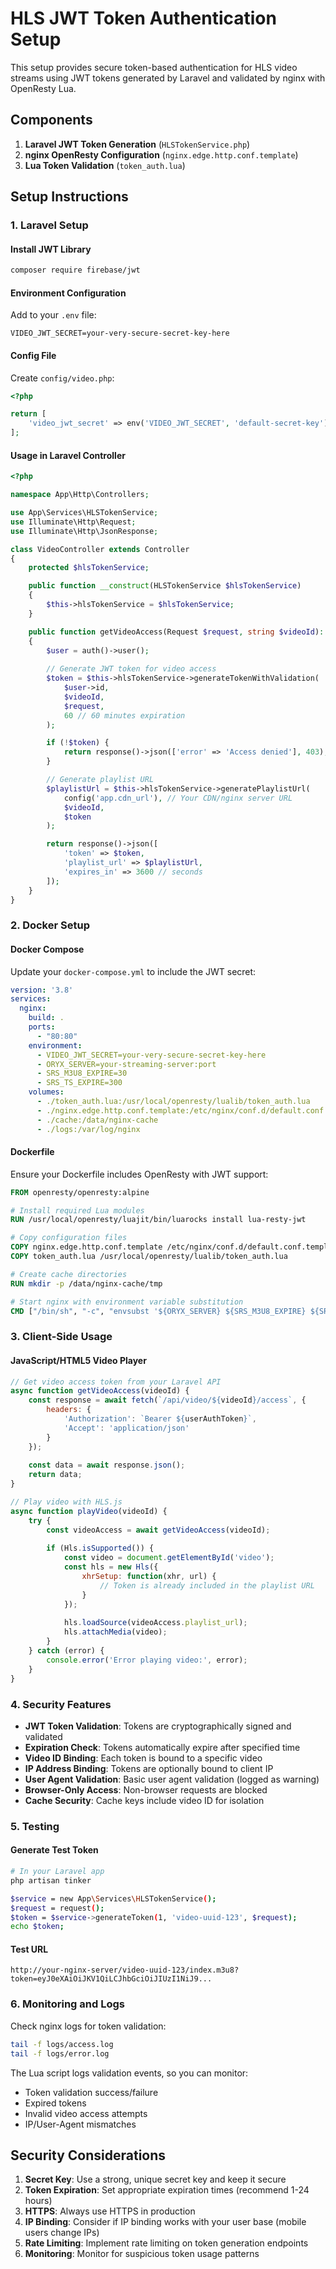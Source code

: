 # HLS JWT Token Authentication Setup

This setup provides secure token-based authentication for HLS video streams using JWT tokens generated by Laravel and validated by nginx with OpenResty Lua.

## Components

1. **Laravel JWT Token Generation** (`HLSTokenService.php`)
2. **nginx OpenResty Configuration** (`nginx.edge.http.conf.template`)
3. **Lua Token Validation** (`token_auth.lua`)

## Setup Instructions

### 1. Laravel Setup

#### Install JWT Library
```bash
composer require firebase/jwt
```

#### Environment Configuration
Add to your `.env` file:
```
VIDEO_JWT_SECRET=your-very-secure-secret-key-here
```

#### Config File
Create `config/video.php`:
```php
<?php

return [
    'video_jwt_secret' => env('VIDEO_JWT_SECRET', 'default-secret-key'),
];
```

#### Usage in Laravel Controller
```php
<?php

namespace App\Http\Controllers;

use App\Services\HLSTokenService;
use Illuminate\Http\Request;
use Illuminate\Http\JsonResponse;

class VideoController extends Controller
{
    protected $hlsTokenService;

    public function __construct(HLSTokenService $hlsTokenService)
    {
        $this->hlsTokenService = $hlsTokenService;
    }

    public function getVideoAccess(Request $request, string $videoId): JsonResponse
    {
        $user = auth()->user();
        
        // Generate JWT token for video access
        $token = $this->hlsTokenService->generateTokenWithValidation(
            $user->id,
            $videoId,
            $request,
            60 // 60 minutes expiration
        );

        if (!$token) {
            return response()->json(['error' => 'Access denied'], 403);
        }

        // Generate playlist URL
        $playlistUrl = $this->hlsTokenService->generatePlaylistUrl(
            config('app.cdn_url'), // Your CDN/nginx server URL
            $videoId,
            $token
        );

        return response()->json([
            'token' => $token,
            'playlist_url' => $playlistUrl,
            'expires_in' => 3600 // seconds
        ]);
    }
}
```

### 2. Docker Setup

#### Docker Compose
Update your `docker-compose.yml` to include the JWT secret:
```yaml
version: '3.8'
services:
  nginx:
    build: .
    ports:
      - "80:80"
    environment:
      - VIDEO_JWT_SECRET=your-very-secure-secret-key-here
      - ORYX_SERVER=your-streaming-server:port
      - SRS_M3U8_EXPIRE=30
      - SRS_TS_EXPIRE=300
    volumes:
      - ./token_auth.lua:/usr/local/openresty/lualib/token_auth.lua
      - ./nginx.edge.http.conf.template:/etc/nginx/conf.d/default.conf.template
      - ./cache:/data/nginx-cache
      - ./logs:/var/log/nginx
```

#### Dockerfile
Ensure your Dockerfile includes OpenResty with JWT support:
```dockerfile
FROM openresty/openresty:alpine

# Install required Lua modules
RUN /usr/local/openresty/luajit/bin/luarocks install lua-resty-jwt

# Copy configuration files
COPY nginx.edge.http.conf.template /etc/nginx/conf.d/default.conf.template
COPY token_auth.lua /usr/local/openresty/lualib/token_auth.lua

# Create cache directories
RUN mkdir -p /data/nginx-cache/tmp

# Start nginx with environment variable substitution
CMD ["/bin/sh", "-c", "envsubst '${ORYX_SERVER} ${SRS_M3U8_EXPIRE} ${SRS_TS_EXPIRE}' < /etc/nginx/conf.d/default.conf.template > /etc/nginx/conf.d/default.conf && /usr/local/openresty/bin/openresty -g 'daemon off;'"]
```

### 3. Client-Side Usage

#### JavaScript/HTML5 Video Player
```javascript
// Get video access token from your Laravel API
async function getVideoAccess(videoId) {
    const response = await fetch(`/api/video/${videoId}/access`, {
        headers: {
            'Authorization': `Bearer ${userAuthToken}`,
            'Accept': 'application/json'
        }
    });
    
    const data = await response.json();
    return data;
}

// Play video with HLS.js
async function playVideo(videoId) {
    try {
        const videoAccess = await getVideoAccess(videoId);
        
        if (Hls.isSupported()) {
            const video = document.getElementById('video');
            const hls = new Hls({
                xhrSetup: function(xhr, url) {
                    // Token is already included in the playlist URL
                }
            });
            
            hls.loadSource(videoAccess.playlist_url);
            hls.attachMedia(video);
        }
    } catch (error) {
        console.error('Error playing video:', error);
    }
}
```

### 4. Security Features

- **JWT Token Validation**: Tokens are cryptographically signed and validated
- **Expiration Check**: Tokens automatically expire after specified time
- **Video ID Binding**: Each token is bound to a specific video
- **IP Address Binding**: Tokens are optionally bound to client IP
- **User Agent Validation**: Basic user agent validation (logged as warning)
- **Browser-Only Access**: Non-browser requests are blocked
- **Cache Security**: Cache keys include video ID for isolation

### 5. Testing

#### Generate Test Token
```bash
# In your Laravel app
php artisan tinker

$service = new App\Services\HLSTokenService();
$request = request();
$token = $service->generateToken(1, 'video-uuid-123', $request);
echo $token;
```

#### Test URL
```
http://your-nginx-server/video-uuid-123/index.m3u8?token=eyJ0eXAiOiJKV1QiLCJhbGciOiJIUzI1NiJ9...
```

### 6. Monitoring and Logs

Check nginx logs for token validation:
```bash
tail -f logs/access.log
tail -f logs/error.log
```

The Lua script logs validation events, so you can monitor:
- Token validation success/failure
- Expired tokens
- Invalid video access attempts
- IP/User-Agent mismatches

## Security Considerations

1. **Secret Key**: Use a strong, unique secret key and keep it secure
2. **Token Expiration**: Set appropriate expiration times (recommend 1-24 hours)
3. **HTTPS**: Always use HTTPS in production
4. **IP Binding**: Consider if IP binding works with your user base (mobile users change IPs)
5. **Rate Limiting**: Implement rate limiting on token generation endpoints
6. **Monitoring**: Monitor for suspicious token usage patterns
